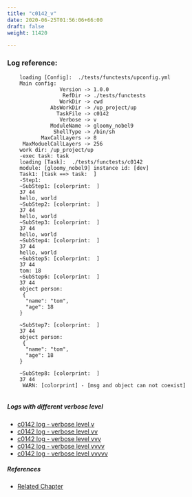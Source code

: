 ```yaml
---
title: "c0142_v"
date: 2020-06-25T01:56:06+66:00
draft: false
weight: 11420

---
```


### Log reference: <no value>

```
    loading [Config]:  ./tests/functests/upconfig.yml
    Main config:
                 Version -> 1.0.0
                  RefDir -> ./tests/functests
                 WorkDir -> cwd
              AbsWorkDir -> /up_project/up
                TaskFile -> c0142
                 Verbose -> v
              ModuleName -> gloomy_nobel9
               ShellType -> /bin/sh
           MaxCallLayers -> 8
     MaxModuelCallLayers -> 256
    work dir: /up_project/up
    -exec task: task
    loading [Task]:  ./tests/functests/c0142
    module: [gloomy_nobel9] instance id: [dev]
    Task1: [task ==> task:  ]
    -Step1:
    ~SubStep1: [colorprint:  ]
    37 44
    hello, world
    ~SubStep2: [colorprint:  ]
    37 44
    hello, world
    ~SubStep3: [colorprint:  ]
    37 44
    hello, world
    ~SubStep4: [colorprint:  ]
    37 44
    hello, world
    ~SubStep5: [colorprint:  ]
    37 44
    tom: 18
    ~SubStep6: [colorprint:  ]
    37 44
    object person:
     {
      "name": "tom",
      "age": 18
    }
    
    ~SubStep7: [colorprint:  ]
    37 44
    object person:
     {
      "name": "tom",
      "age": 18
    }
    
    ~SubStep8: [colorprint:  ]
    37 44
     WARN: [colorprint] - [msg and object can not coexist]
    
```

##### Logs with different verbose level
* [c0142 log - verbose level v](../../logs/c0142_v)
* [c0142 log - verbose level vv](../../logs/c0142_vv)
* [c0142 log - verbose level vvv](../../logs/c0142_vvv)
* [c0142 log - verbose level vvvv](../../logs/c0142_vvvv)
* [c0142 log - verbose level vvvvv](../../logs/c0142_vvvvv)

##### References
* [Related Chapter](../../cmd-func/c0142)
